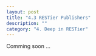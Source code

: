 ```yaml
---
layout: post
title: "4.3 RESTier Publishers"
description: ""
category: "4. Deep in RESTier"
---
```


Comming soon ...
